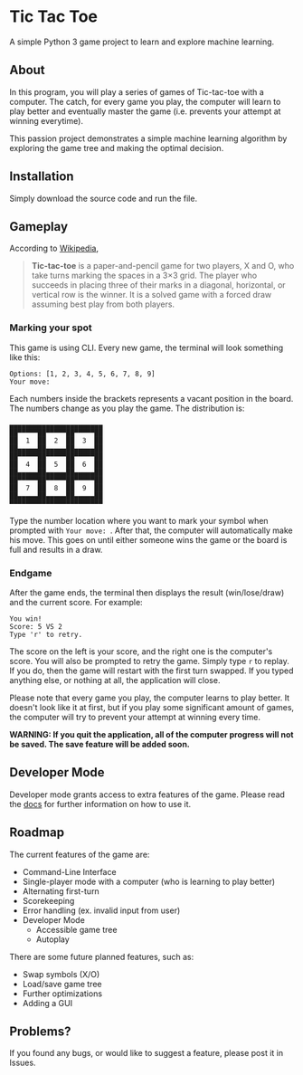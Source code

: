 # Tic Tac Toe
A simple Python 3 game project to learn and explore machine learning.

## About
In this program, you will play a series of games of Tic-tac-toe with a computer. The catch, for every game you play, the computer will learn to play better and eventually master the game (i.e. prevents your attempt at winning everytime).

This passion project demonstrates a simple machine learning algorithm by exploring the game tree and making the optimal decision.

## Installation
Simply download the source code and run the file.

## Gameplay
According to [Wikipedia](https://en.wikipedia.org/wiki/Tic-tac-toe),
> **Tic-tac-toe** is a paper-and-pencil game for two players, X and O, who take turns marking the spaces in a 3×3 grid. The player who succeeds in placing three of their marks in a diagonal, horizontal, or vertical row is the winner. It is a solved game with a forced draw assuming best play from both players.

### **Marking your spot**
This game is using CLI. Every new game, the terminal will look something like this:
```
Options: [1, 2, 3, 4, 5, 6, 7, 8, 9]
Your move: 
```
Each numbers inside the brackets represents a vacant position in the board. The numbers change as you play the game. The distribution is:
```
▄▄▄▄▄▄▄▄▄▄▄▄▄▄▄▄▄▄▄▄▄▄▄
██▀▀▀▀▀██▀▀▀▀▀██▀▀▀▀▀██
██  1  ██  2  ██  3  ██
██▄▄▄▄▄██▄▄▄▄▄██▄▄▄▄▄██
██▀▀▀▀▀██▀▀▀▀▀██▀▀▀▀▀██
██  4  ██  5  ██  6  ██
██▄▄▄▄▄██▄▄▄▄▄██▄▄▄▄▄██
██▀▀▀▀▀██▀▀▀▀▀██▀▀▀▀▀██
██  7  ██  8  ██  9  ██
██▄▄▄▄▄██▄▄▄▄▄██▄▄▄▄▄██
▀▀▀▀▀▀▀▀▀▀▀▀▀▀▀▀▀▀▀▀▀▀▀
```
Type the number location where you want to mark your symbol when prompted with `Your move: `. After that, the computer will automatically make his move. This goes on until either someone wins the game or the board is full and results in a draw.

### **Endgame**
After the game ends, the terminal then displays the result (win/lose/draw) and the current score. For example:
```
You win!
Score: 5 VS 2
Type 'r' to retry.

```
The score on the left is your score, and the right one is the computer's score. You will also be prompted to retry the game. Simply type `r` to replay. If you do, then the game will restart with the first turn swapped. If you typed anything else, or nothing at all, the application will close.

Please note that every game you play, the computer learns to play better. It doesn't look like it at first, but if you play some significant amount of games, the computer will try to prevent your attempt at winning every time.

**WARNING: If you quit the application, all of the computer progress will not be saved. The save feature will be added soon.**

## Developer Mode
Developer mode grants access to extra features of the game. Please read the [docs](docs/devmode.md) for further information on how to use it.

## Roadmap
The current features of the game are:

- Command-Line Interface
- Single-player mode with a computer (who is learning to play better)
- Alternating first-turn
- Scorekeeping
- Error handling (ex. invalid input from user)
- Developer Mode
  - Accessible game tree
  - Autoplay

There are some future planned features, such as:

- Swap symbols (X/O)
- Load/save game tree
- Further optimizations
- Adding a GUI

## Problems?
If you found any bugs, or would like to suggest a feature, please post it in Issues.